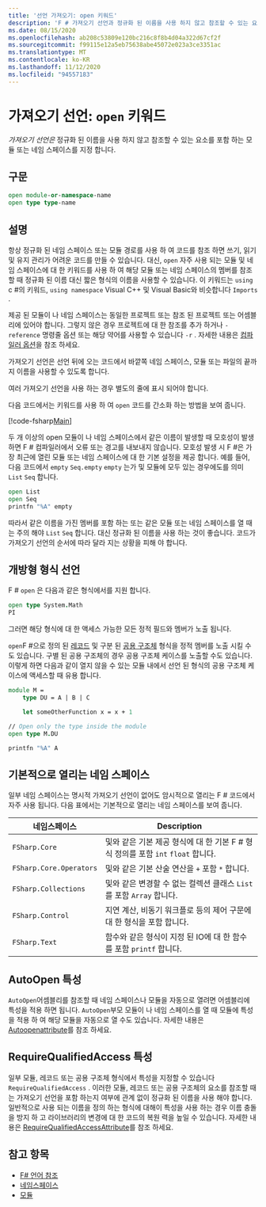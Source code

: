 ```yaml
---
title: '선언 가져오기: open 키워드'
description: 'F # 가져오기 선언과 정규화 된 이름을 사용 하지 않고 참조할 수 있는 요소를 포함 하는 모듈 또는 네임 스페이스를 지정 하는 방법에 대해 알아봅니다.'
ms.date: 08/15/2020
ms.openlocfilehash: ab208c53809e120bc216c8f8b4d04a322d67cf2f
ms.sourcegitcommit: f99115e12a5eb75638abe45072e023a3ce3351ac
ms.translationtype: MT
ms.contentlocale: ko-KR
ms.lasthandoff: 11/12/2020
ms.locfileid: "94557183"
---
```

# <a name="import-declarations-the-open-keyword"></a>가져오기 선언: `open` 키워드

*가져오기 선언은* 정규화 된 이름을 사용 하지 않고 참조할 수 있는 요소를 포함 하는 모듈 또는 네임 스페이스를 지정 합니다.

## <a name="syntax"></a>구문

```fsharp
open module-or-namespace-name
open type type-name
```

## <a name="remarks"></a>설명

항상 정규화 된 네임 스페이스 또는 모듈 경로를 사용 하 여 코드를 참조 하면 쓰기, 읽기 및 유지 관리가 어려운 코드를 만들 수 있습니다. 대신, `open` 자주 사용 되는 모듈 및 네임 스페이스에 대 한 키워드를 사용 하 여 해당 모듈 또는 네임 스페이스의 멤버를 참조할 때 정규화 된 이름 대신 짧은 형식의 이름을 사용할 수 있습니다. 이 키워드는 `using` c #의 키워드, `using namespace` Visual C++ 및 Visual Basic와 비슷합니다 `Imports` .

제공 된 모듈이 나 네임 스페이스는 동일한 프로젝트 또는 참조 된 프로젝트 또는 어셈블리에 있어야 합니다. 그렇지 않은 경우 프로젝트에 대 한 참조를 추가 하거나 `-reference` 명령줄 옵션 또는 해당 약어를 사용할 수 있습니다 `-r` . 자세한 내용은 [컴파일러 옵션](compiler-options.md)을 참조 하세요.

가져오기 선언은 선언 뒤에 오는 코드에서 바깥쪽 네임 스페이스, 모듈 또는 파일의 끝까지 이름을 사용할 수 있도록 합니다.

여러 가져오기 선언을 사용 하는 경우 별도의 줄에 표시 되어야 합니다.

다음 코드에서는 키워드를 사용 하 여 `open` 코드를 간소화 하는 방법을 보여 줍니다.

[!code-fsharp[Main](~/samples/snippets/fsharp/lang-ref-2/snippet6801.fs)]

두 개 이상의 open 모듈이 나 네임 스페이스에서 같은 이름이 발생할 때 모호성이 발생 하면 F # 컴파일러에서 오류 또는 경고를 내보내지 않습니다. 모호성 발생 시 F #은 가장 최근에 열린 모듈 또는 네임 스페이스에 대 한 기본 설정을 제공 합니다. 예를 들어, 다음 코드에서 `empty` `Seq.empty` `empty` 는가 및 모듈에 모두 있는 경우에도를 의미 `List` `Seq` 합니다.

```fsharp
open List
open Seq
printfn "%A" empty
```

따라서 같은 이름을 가진 멤버를 포함 하는 또는 같은 모듈 또는 네임 스페이스를 열 때는 주의 해야 `List` `Seq` 합니다. 대신 정규화 된 이름을 사용 하는 것이 좋습니다. 코드가 가져오기 선언의 순서에 따라 달라 지는 상황을 피해 야 합니다.

## <a name="open-type-declarations"></a>개방형 형식 선언

F # `open` 은 다음과 같은 형식에서를 지원 합니다.

```fsharp
open type System.Math
PI
```

그러면 해당 형식에 대 한 액세스 가능한 모든 정적 필드와 멤버가 노출 됩니다.

`open`F #으로 정의 된 [레코드](records.md) 및 구분 된 [공용 구조체](discriminated-unions.md) 형식을 정적 멤버를 노출 시킬 수도 있습니다. 구별 된 공용 구조체의 경우 공용 구조체 케이스를 노출할 수도 있습니다. 이렇게 하면 다음과 같이 열지 않을 수 있는 모듈 내에서 선언 된 형식의 공용 구조체 케이스에 액세스할 때 유용 합니다.

```fsharp
module M =
    type DU = A | B | C

    let someOtherFunction x = x + 1

// Open only the type inside the module
open type M.DU

printfn "%A" A
```

## <a name="namespaces-that-are-open-by-default"></a>기본적으로 열리는 네임 스페이스

일부 네임 스페이스는 명시적 가져오기 선언이 없어도 암시적으로 열리는 F # 코드에서 자주 사용 됩니다. 다음 표에서는 기본적으로 열리는 네임 스페이스를 보여 줍니다.

|네임스페이스|Description|
|---------|-----------|
|`FSharp.Core`|및와 같은 기본 제공 형식에 대 한 기본 F # 형식 정의를 포함 `int` `float` 합니다.|
|`FSharp.Core.Operators`|및와 같은 기본 산술 연산을 `+` 포함 `*` 합니다.|
|`FSharp.Collections`|및와 같은 변경할 수 없는 컬렉션 클래스 `List` 를 포함 `Array` 합니다.|
|`FSharp.Control`|지연 계산, 비동기 워크플로 등의 제어 구문에 대 한 형식을 포함 합니다.|
|`FSharp.Text`|함수와 같은 형식이 지정 된 IO에 대 한 함수를 포함 `printf` 합니다.|

## <a name="autoopen-attribute"></a>AutoOpen 특성

`AutoOpen`어셈블리를 참조할 때 네임 스페이스나 모듈을 자동으로 열려면 어셈블리에 특성을 적용 하면 됩니다. `AutoOpen`부모 모듈이 나 네임 스페이스를 열 때 모듈에 특성을 적용 하 여 해당 모듈을 자동으로 열 수도 있습니다. 자세한 내용은 [Autoopenattribute](https://fsharp.github.io/fsharp-core-docs/reference/fsharp-core-autoopenattribute.html)를 참조 하세요.

## <a name="requirequalifiedaccess-attribute"></a>RequireQualifiedAccess 특성

일부 모듈, 레코드 또는 공용 구조체 형식에서 특성을 지정할 수 있습니다 `RequireQualifiedAccess` . 이러한 모듈, 레코드 또는 공용 구조체의 요소를 참조할 때는 가져오기 선언을 포함 하는지 여부에 관계 없이 정규화 된 이름을 사용 해야 합니다. 일반적으로 사용 되는 이름을 정의 하는 형식에 대해이 특성을 사용 하는 경우 이름 충돌을 방지 하 고 라이브러리의 변경에 대 한 코드의 복원 력을 높일 수 있습니다. 자세한 내용은 [RequireQualifiedAccessAttribute](https://fsharp.github.io/fsharp-core-docs/reference/fsharp-core-requirequalifiedaccessattribute.html)를 참조 하세요.

## <a name="see-also"></a>참고 항목

- [F# 언어 참조](index.md)
- [네임스페이스](namespaces.md)
- [모듈](modules.md)
